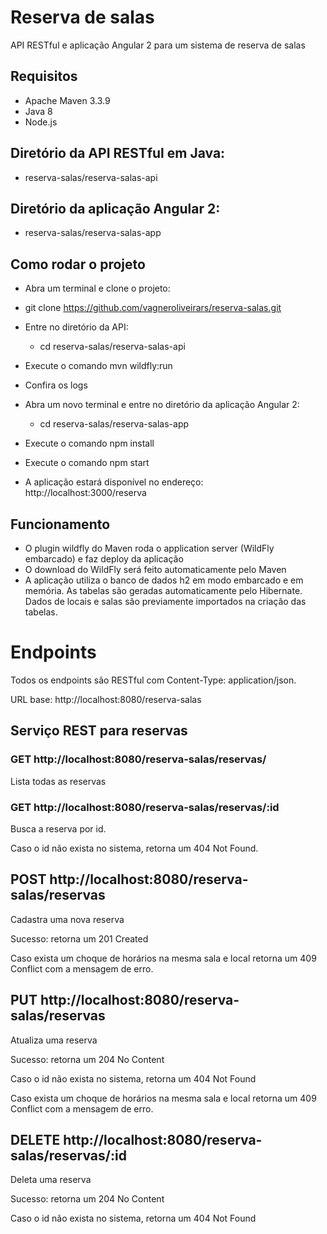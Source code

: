# Reserva de salas

API RESTful e aplicação Angular 2 para um sistema de reserva de salas

## Requisitos

* Apache Maven 3.3.9
* Java 8
* Node.js
 
## Diretório da API RESTful em Java:
  * reserva-salas/reserva-salas-api

## Diretório da aplicação Angular 2:
  * reserva-salas/reserva-salas-app

## Como rodar o projeto

* Abra um terminal e clone o projeto:
* git clone https://github.com/vagneroliveirars/reserva-salas.git
* Entre no diretório da API:
  * cd reserva-salas/reserva-salas-api
* Execute o comando mvn wildfly:run
* Confira os logs

* Abra um novo terminal e entre no diretório da aplicação Angular 2:
  * cd reserva-salas/reserva-salas-app
* Execute o comando npm install
* Execute o comando npm start
* A aplicação estará disponível no endereço: http://localhost:3000/reserva

## Funcionamento

* O plugin wildfly do Maven roda o application server (WildFly embarcado) e faz deploy da aplicação
* O download do WildFly será feito automaticamente pelo Maven
* A aplicação utiliza o banco de dados h2 em modo embarcado e em memória. As tabelas são geradas automaticamente pelo Hibernate. Dados de locais e salas são previamente importados na criação das tabelas.

# Endpoints

Todos os endpoints são RESTful com Content-Type: application/json.

URL base: http://localhost:8080/reserva-salas

## Serviço REST para reservas

### GET http://localhost:8080/reserva-salas/reservas/

Lista todas as reservas

### GET http://localhost:8080/reserva-salas/reservas/:id

Busca a reserva por id.

Caso o id não exista no sistema, retorna um 404 Not Found.

## POST http://localhost:8080/reserva-salas/reservas

Cadastra uma nova reserva

Sucesso: retorna um 201 Created

Caso exista um choque de horários na mesma sala e local retorna um 409 Conflict com a mensagem de erro.

## PUT http://localhost:8080/reserva-salas/reservas

Atualiza uma reserva

Sucesso: retorna um 204 No Content

Caso o id não exista no sistema, retorna um 404 Not Found

Caso exista um choque de horários na mesma sala e local retorna um 409 Conflict com a mensagem de erro.

## DELETE http://localhost:8080/reserva-salas/reservas/:id

Deleta uma reserva

Sucesso: retorna um 204 No Content

Caso o id não exista no sistema, retorna um 404 Not Found
